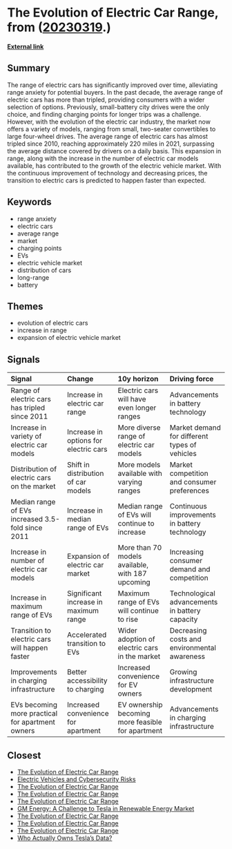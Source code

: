 # __The Evolution of Electric Car Range__, from ([20230319](https://kghosh.substack.com/p/20230319).)

__[External link](https://hannahritchie.substack.com/p/electric-car-range?utm_source=puntofisso&utm_medium=email)__



## Summary

The range of electric cars has significantly improved over time, alleviating range anxiety for potential buyers. In the past decade, the average range of electric cars has more than tripled, providing consumers with a wider selection of options. Previously, small-battery city drives were the only choice, and finding charging points for longer trips was a challenge. However, with the evolution of the electric car industry, the market now offers a variety of models, ranging from small, two-seater convertibles to large four-wheel drives. The average range of electric cars has almost tripled since 2010, reaching approximately 220 miles in 2021, surpassing the average distance covered by drivers on a daily basis. This expansion in range, along with the increase in the number of electric car models available, has contributed to the growth of the electric vehicle market. With the continuous improvement of technology and decreasing prices, the transition to electric cars is predicted to happen faster than expected.

## Keywords

* range anxiety
* electric cars
* average range
* market
* charging points
* EVs
* electric vehicle market
* distribution of cars
* long-range
* battery

## Themes

* evolution of electric cars
* increase in range
* expansion of electric vehicle market

## Signals

| Signal                                            | Change                                | 10y horizon                                       | Driving force                                  |
|:--------------------------------------------------|:--------------------------------------|:--------------------------------------------------|:-----------------------------------------------|
| Range of electric cars has tripled since 2011     | Increase in electric car range        | Electric cars will have even longer ranges        | Advancements in battery technology             |
| Increase in variety of electric car models        | Increase in options for electric cars | More diverse range of electric car models         | Market demand for different types of vehicles  |
| Distribution of electric cars on the market       | Shift in distribution of car models   | More models available with varying ranges         | Market competition and consumer preferences    |
| Median range of EVs increased 3.5-fold since 2011 | Increase in median range of EVs       | Median range of EVs will continue to increase     | Continuous improvements in battery technology  |
| Increase in number of electric car models         | Expansion of electric car market      | More than 70 models available, with 187 upcoming  | Increasing consumer demand and competition     |
| Increase in maximum range of EVs                  | Significant increase in maximum range | Maximum range of EVs will continue to rise        | Technological advancements in battery capacity |
| Transition to electric cars will happen faster    | Accelerated transition to EVs         | Wider adoption of electric cars in the market     | Decreasing costs and environmental awareness   |
| Improvements in charging infrastructure           | Better accessibility to charging      | Increased convenience for EV owners               | Growing infrastructure development             |
| EVs becoming more practical for apartment owners  | Increased convenience for apartment   | EV ownership becoming more feasible for apartment | Advancements in charging infrastructure        |

## Closest

* [The Evolution of Electric Car Range](7f4bbda67f521ee30a63b68b9f8666d9)
* [Electric Vehicles and Cybersecurity Risks](aed93d4ebe969eabe23df9935bdb4cb8)
* [The Evolution of Electric Car Range](7f4bbda67f521ee30a63b68b9f8666d9)
* [The Evolution of Electric Car Range](7f4bbda67f521ee30a63b68b9f8666d9)
* [The Evolution of Electric Car Range](7f4bbda67f521ee30a63b68b9f8666d9)
* [GM Energy: A Challenge to Tesla in Renewable Energy Market](db277b1d574be61a29e5d0e818b02268)
* [The Evolution of Electric Car Range](7f4bbda67f521ee30a63b68b9f8666d9)
* [The Evolution of Electric Car Range](7f4bbda67f521ee30a63b68b9f8666d9)
* [The Evolution of Electric Car Range](7f4bbda67f521ee30a63b68b9f8666d9)
* [Who Actually Owns Tesla’s Data?](aa8144a7a9cdc5baa399df0daa112f75)